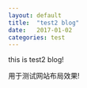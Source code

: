 ```yaml
---
layout: default
title:  "test2 blog"
date:   2017-01-02
categories: test
---
```

this is test2 blog!
<!--more-->
用于测试网站布局效果!